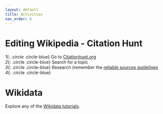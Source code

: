 ```yaml
---
layout: default
title: Activities
nav_order: 6
---
```


# Editing Wikipedia - Citation Hunt
*1*{: .circle .circle-blue} Go to [Citationhunt.org](http://citationhunt.org)  
*2*{: .circle .circle-blue} Search for a topic  
*3*{: .circle .circle-blue} Research (remember the [reliable sources guidelines](https://en.wikipedia.org/wiki/Wikipedia:Reliable_sources)  
*4*{: .circle .circle-blue}  

# Wikidata

Explore any of the [Wikidata tutorials](https://www.wikidata.org/wiki/Wikidata:Tours).
